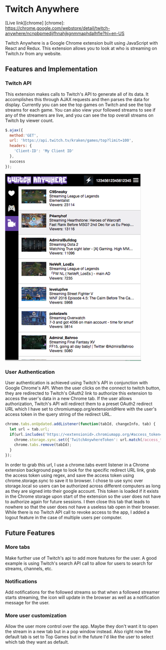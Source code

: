 # Twitch Anywhere

[Live link][chrome]
[chrome]: https://chrome.google.com/webstore/detail/twitch-anywhere/ncnpbpmedijfhnahjkgnmmaphdalhfle?hl=en-US

Twitch Anywhere is a Google Chrome extension built using JavaScript with React and Redux. This extension allows you to look at who is streaming on Twitch.tv from any website.


## Features and Implementation


### Twitch API
This extension makes calls to Twitch's API to generate all of its data. It accomplishes this through AJAX requests and then parses the data for display. Currently you can see the top games on Twitch and see the top streams for each game. You can also view your followed streams to see if any of the streamers are live, and you can see the top overall streams on Twitch by viewer count.

```JavaScript
$.ajax({
  method:'GET',
  url: 'https://api.twitch.tv/kraken/games/top?limit=100',
  headers: {
    'Client-ID': 'My Client ID'
  },
  success
});
```

<img src='./readme-images/top-games.png'/>



### User Authentication
User authentication is achieved using Twitch's API in conjunction with Google Chrome's API. When the user clicks on the connect to twitch button, they are redirected to Twitch's OAuth2 link to authorize this extension to access the user's data in a new Chrome tab. If the user allows authorization, Twitch's API will redirect them to a preset OAuth2 redirect URL which I have set to chromiumapp.org/extensionIdHere with the user's access token in the query string of the redirect URL.

```JavaScript
chrome.tabs.onUpdated.addListener(function(tabId, changeInfo, tab) {
  let url = tab.url;
  if(url.includes('https://<extensionid>.chromiumapp.org/#access_token=')){
    chrome.storage.sync.set({'TwitchAnywhereToken': url.match(/access_token=([^&]*)/)[1]});
    chrome.tabs.remove(tabId);
  }
});
```
In order to grab this url, I use a chrome.tabs event listener in a Chrome extension background page to look for the specific redirect URL link, grab the access token using regex, and save the access token using chrome.storage.sync to save it to browser. I chose to use sync over storage.local so users can be authorized across different computers as long as they are signed into their google account. This token is loaded if it exists in the Chrome storage upon start of the extension so the user does not have to authorize again for future sessions. I then close this tab that leads to nowhere so that the user does not have a useless tab open in their browser. While there is no Twitch API call to revoke access to the app, I added a logout feature in the case of multiple users per computer.



## Future Features

### More tabs
Make further use of Twitch's api to add more features for the user. A good example is using Twitch's search API call to allow for users to search for streams, channels, etc.

### Notifications
Add notifications for the followed streams so that when a followed streamer starts streaming, the icon will update in the browser as well as a notification message for the user.  

### More user customization
Allow the user more control over the app. Maybe they don't want it to open the stream in a new tab but in a pop window instead. Also right now the default tab is set to Top Games but in the future I'd like the user to select which tab they want as default.
